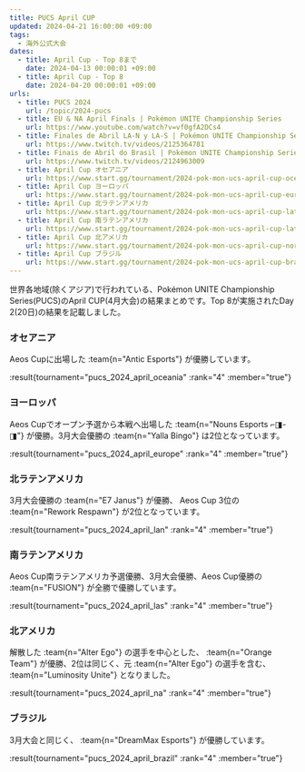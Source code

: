 ```yaml
---
title: PUCS April CUP
updated: 2024-04-21 16:00:00 +09:00
tags:
  - 海外公式大会
dates:
  - title: April Cup - Top 8まで
    date: 2024-04-13 00:00:01 +09:00
  - title: April Cup - Top 8
    date: 2024-04-20 00:00:01 +09:00
urls:
  - title: PUCS 2024
    url: /topic/2024-pucs
  - title: EU & NA April Finals | Pokémon UNITE Championship Series 
    url: https://www.youtube.com/watch?v=vf0gfA2DCs4
  - title: Finales de Abril LA-N y LA-S | Pokémon UNITE Championship Series
    url: https://www.twitch.tv/videos/2125364781
  - title: Finais de Abril do Brasil | Pokémon UNITE Championship Series
    url: https://www.twitch.tv/videos/2124963009
  - title: April Cup オセアニア
    url: https://www.start.gg/tournament/2024-pok-mon-ucs-april-cup-oceania/details
  - title: April Cup ヨーロッパ
    url: https://www.start.gg/tournament/2024-pok-mon-ucs-april-cup-europe/details
  - title: April Cup 北ラテンアメリカ
    url: https://www.start.gg/tournament/2024-pok-mon-ucs-april-cup-latin-america-north/details
  - title: April Cup 南ラテンアメリカ
    url: https://www.start.gg/tournament/2024-pok-mon-ucs-april-cup-latin-america-south/details
  - title: April Cup 北アメリカ
    url: https://www.start.gg/tournament/2024-pok-mon-ucs-april-cup-north-america/details
  - title: April Cup ブラジル
    url: https://www.start.gg/tournament/2024-pok-mon-ucs-april-cup-brazil/details
---
```


世界各地域(除くアジア)で行われている、Pokémon UNITE Championship Series(PUCS)のApril CUP(4月大会)の結果まとめです。Top 8が実施されたDay 2(20日)の結果を記載しました。

<!-- more -->

### オセアニア
Aeos Cupに出場した :team{n="Antic Esports"} が優勝しています。

:result{tournament="pucs_2024_april_oceania" :rank="4" :member="true"}

### ヨーロッパ
Aeos Cupでオープン予選から本戦へ出場した :team{n="Nouns Esports ⌐◨-◨"} が優勝。3月大会優勝の :team{n="Yalla Bingo"} は2位となっています。

:result{tournament="pucs_2024_april_europe" :rank="4" :member="true"}

### 北ラテンアメリカ
3月大会優勝の :team{n="E7 Janus"} が優勝、 Aeos Cup 3位の :team{n="Rework Respawn"} が2位となっています。

:result{tournament="pucs_2024_april_lan" :rank="4" :member="true"}

### 南ラテンアメリカ
Aeos Cup南ラテンアメリカ予選優勝、3月大会優勝、Aeos Cup優勝の :team{n="FUSION"} が全勝で優勝しています。

:result{tournament="pucs_2024_april_las" :rank="4" :member="true"}

### 北アメリカ
解散した :team{n="Alter Ego"} の選手を中心とした、 :team{n="Orange Team"} が優勝、2位は同じく、元 :team{n="Alter Ego"} の選手を含む、 :team{n="Luminosity Unite"} となりました。

:result{tournament="pucs_2024_april_na" :rank="4" :member="true"}

### ブラジル

3月大会と同じく、 :team{n="DreamMax Esports"} が優勝しています。

:result{tournament="pucs_2024_april_brazil" :rank="4" :member="true"}